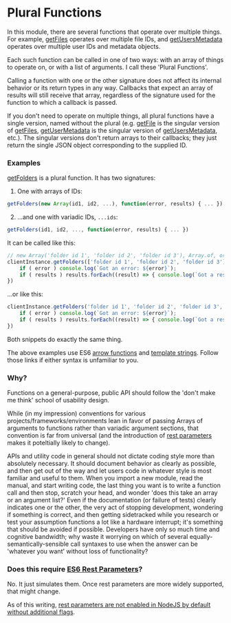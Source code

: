 # Plural Functions

In this module, there are several functions that operate over multiple things. For example, [getFiles](http://zbentley.github.io/classeur-api-client/versions/latest/module-classeur-api-client.ClasseurClient.html#getFiles__anchor) operates over multiple file IDs, and [getUsersMetadata](http://zbentley.github.io/classeur-api-client/versions/latest/module-classeur-api-client.ClasseurClient.html#getUsersMetadata__anchor) operates over multiple user IDs and metadata objects.

Each such function can be called in one of two ways: with an array of things to operate on, or with a list of arguments. I call these 'Plural Functions'.

Calling a function with one or the other signature does not affect its internal behavior or its return types in any way. Callbacks that expect an array of results will still receive that array, regardless of the signature used for the function to which a callback is passed.

If you don't need to operate on multiple things, all plural functions have a single version, named without the plural (e.g. [getFile](http://zbentley.github.io/classeur-api-client/versions/latest/module-classeur-api-client.ClasseurClient.html#getFile__anchor) is the singular version of [getFiles](http://zbentley.github.io/classeur-api-client/versions/latest/module-classeur-api-client.ClasseurClient.html#getFiles__anchor), [getUserMetadata](http://zbentley.github.io/classeur-api-client/versions/latest/module-classeur-api-client.ClasseurClient.html#getUsersMetadata__anchor) is the singular version of [getUsersMetadata](http://zbentley.github.io/classeur-api-client/versions/latest/module-classeur-api-client.ClasseurClient.html#getUserMetadata__anchor), etc.). The singular versions don't return arrays to their callbacks; they just return the single JSON object corresponding to the supplied ID.

### Examples

[getFolders](http://zbentley.github.io/classeur-api-client/versions/latest/module-classeur-api-client.ClasseurClient.html#getFolders__anchor) is a plural function. It has two signatures:

1. One with arrays of IDs:
```javascript
getFolders(new Array(id1, id2, ...), function(error, results) { ... })
```

2. ...and one with variadic IDs, `...ids`:
```javascript
getFolders(id1, id2, ..., function(error, results) { ... })
```

It can be called like this:

```javascript
// new Array('folder id 1', 'folder id 2', 'folder id 3'), Array.of, or any other constructor would work just as well.
clientInstance.getFolders(['folder id 1', 'folder id 2', 'folder id 3'], (error, results) => {
	if ( error ) console.log(`Got an error: ${error}`);
	if ( results ) results.forEach((result) => { console.log(`Got a result: ${result}`)});
})
```

...or like this:

```javascript
clientInstance.getFolders('folder id 1', 'folder id 2', 'folder id 3', (error, results) => {
	if ( error ) console.log(`Got an error: ${error}`);
	if ( results ) results.forEach((result) => { console.log(`Got a result: ${result}`)});
})
```

Both snippets do exactly the same thing.

The above examples use ES6 [arrow functions](https://developer.mozilla.org/en-US/docs/Web/JavaScript/Reference/Functions/Arrow_functions) and [template strings](https://developer.mozilla.org/en-US/docs/Web/JavaScript/Reference/template_strings). Follow those links if either syntax is unfamiliar to you.

### Why?

Functions on a general-purpose, public API should follow the 'don't make me think' school of usability design.

While (in my impression) conventions for various projects/frameworks/environments lean in favor of passing Arrays of arguments to functions rather than variadic argument sections, that convention is far from universal (and the introduction of [rest parameters](https://developer.mozilla.org/en-US/docs/Web/JavaScript/Reference/Functions/rest_parameters) makes it poteltially likely to change).

APIs and utility code in general should not dictate coding style more than absolutely necessary. It should document behavior as clearly as possible, and then get out of the way and let users code in whatever style is most familiar and useful to them. When you import a new module, read the manual, and start writing code, the last thing you want is to write a function call and then stop, scratch your head, and wonder 'does this take an array or an argument list?' Even if the documentation (or failure of tests) clearly indicates one or the other, the very act of stopping development, wondering if something is correct, and then getting sidetracked while you research or test your assumption functions a lot like a hardware interrupt; it's something that should be avoided if possible. Developers have only so much time and cognitive bandwidth; why waste it worrying on which of several equally-semantically-sensible call syntaxes to use when the answer can be 'whatever you want' without loss of functionality?

### Does this require [ES6 Rest Parameters](https://developer.mozilla.org/en-US/docs/Web/JavaScript/Reference/Functions/rest_parameters)?

No. It just simulates them. Once rest parameters are more widely supported, that might change.

As of this writing, [rest parameters are not enabled in NodeJS by default without additional flags](https://nodejs.org/en/docs/es6/#which-features-are-behind-the-es_staging-flag).